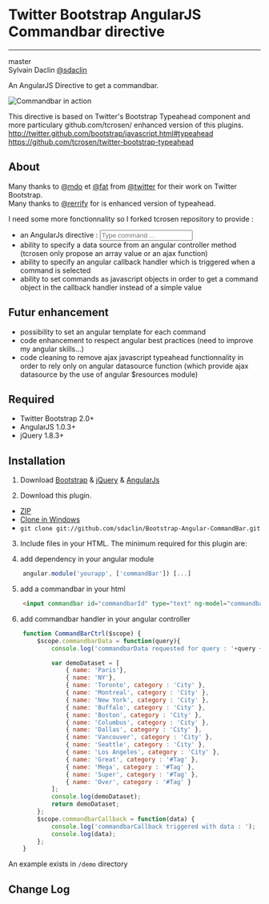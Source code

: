 Twitter Bootstrap AngularJS Commandbar directive
========================
* * *

master<br />
Sylvain Daclin [@sdaclin](https://twitter.com/#!/sdaclin)

An AngularJS Directive to get a commandbar.

![Commandbar in action](https://raw.github.com/sdaclin/Bootstrap-Angular-CommandBar/master/img/commandbar.png)

This directive is based on Twitter's Bootstrap Typeahead component and more particulary github.com/tcrosen/ enhanced version of this plugins.<br />
<http://twitter.github.com/bootstrap/javascript.html#typeahead><br />
<https://github.com/tcrosen/twitter-bootstrap-typeahead>

About
-----------------
Many thanks to [@mdo](https://twitter.com/#!/mdo) et [@fat](https://twitter.com/#!/fat) from [@twitter](https://twitter.com/) for their work on Twitter Bootstrap.<br />
Many thanks to [@rerrify](https://twitter.com/#!/rerrify) for is enhanced version of typeahead.<br />

I need some more fonctionnality so I forked tcrosen repository to provide :

- an AngularJs directive : **<input commandbar id="commandbarId" type="text" ng-model="commandbarValue" data="commandbarData(query)" callback="commandbarCallback(dataSelected)" placeholder="Type command ..." />**
- ability to specify a data source from an angular controller method (tcrosen only propose an array value or an ajax function)
- ability to specify an angular callback handler which is triggered when a command is selected
- ability to set commands as javascript objects in order to get a command object in the callback handler instead of a simple value

Futur enhancement
-----------------
- possibility to set an angular template for each command
- code enhancement to respect angular best practices (need to improve my angular skills...)
- code cleaning to remove ajax javascript typeahead functionnality in order to rely only on angular datasource function (which provide ajax datasource by the use of angular $resources module)

Required
-----------------
* Twitter Bootstrap 2.0+
* AngularJS 1.0.3+
* jQuery 1.8.3+

Installation
-----------------
1) Download [Bootstrap](https://github.com/twitter/bootstrap) & [jQuery](http://docs.jquery.com/Downloading_jQuery) & [AngularJs](http://angularjs.org/)

2) Download this plugin.

- [ZIP](https://github.com/sdaclin/Bootstrap-Angular-CommandBar/archive/master.zip)
- [Clone in Windows](github-windows://openRepo/https://github.com/sdaclin/Bootstrap-Angular-CommandBar)
- `git clone git://github.com/sdaclin/Bootstrap-Angular-CommandBar.git`

3) Include files in your HTML. The minimum required for this plugin are:

    <!-- Bootstrap CSS -->
    <link href="css/bootstrap.css" rel="stylesheet">

    <!-- Angular -->
    <script src="http://ajax.googleapis.com/ajax/libs/angularjs/1.0.3/angular.min.js"></script>

    <!-- jQuery-->
    <script src="http://ajax.googleapis.com/ajax/libs/jquery/1.8.3/jquery.min.js"></script>

    <!-- bootstrap-commandbar -->
    <script src="js/bootstrap-commandbar.js" type="text/javascript"></script>
    <script src="js/bootstrap-commandbar-angular.js" type="text/javascript"></script>

4) add dependency in your angular module

```javascript
    angular.module('yourapp', ['commandBar']) [...]
```

5) add a commandbar in your html

```html
    <input commandbar id="commandbarId" type="text" ng-model="commandbarValue" data="commandbarData(query)" callback="commandbarCallback(dataSelected)" placeholder="Type command ..." />
```

6) add commandbar handler in your angular controller
```javascript
    function CommandBarCtrl($scope) {
        $scope.commandbarData = function(query){
            console.log('commandbarData requested for query : '+query + '... but returning demo data set');

            var demoDataset = [
                { name: 'Paris'},
                { name: 'NY'},
                { name: 'Toronto', category : 'City' },
                { name: 'Montreal', category : 'City' },
                { name: 'New York', category : 'City' },
                { name: 'Buffalo', category : 'City' },
                { name: 'Boston', category : 'City' },
                { name: 'Columbus', category : 'City' },
                { name: 'Dallas', category : 'City' },
                { name: 'Vancouver', category : 'City' },
                { name: 'Seattle', category : 'City' },
                { name: 'Los Angeles', category : 'City' },
                { name: 'Great', category : '#Tag' },
                { name: 'Mega', category : '#Tag' },
                { name: 'Super', category : '#Tag' },
                { name: 'Over', category : '#Tag' }
            ];
            console.log(demoDataset);
            return demoDataset;
        };
        $scope.commandbarCallback = function(data) {
            console.log('commandbarCallback triggered with data : ');
            console.log(data);
        };
    }
```
An example exists in `/demo` directory

Change Log
-----------------